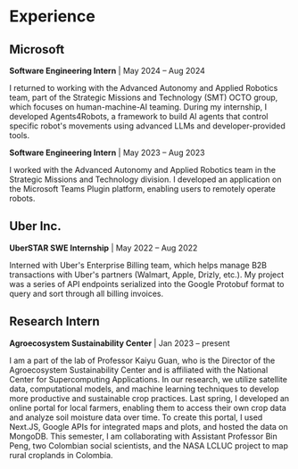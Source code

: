 # Experience

## Microsoft
**Software Engineering Intern** | May 2024 – Aug 2024

I returned to working with the Advanced Autonomy and Applied Robotics team, part of the Strategic Missions and Technology (SMT) OCTO group, which focuses on human-machine-AI teaming. During my internship, I developed Agents4Robots, a framework to build AI agents that control specific robot's movements using advanced LLMs and developer-provided tools.

**Software Engineering Intern** | May 2023 – Aug 2023

I worked with the Advanced Autonomy and Applied Robotics team in the Strategic Missions and Technology division. I developed an application on the Microsoft Teams Plugin platform, enabling users to remotely operate robots.

## Uber Inc.
**UberSTAR SWE Internship** | May 2022 – Aug 2022

Interned with Uber's Enterprise Billing team, which helps manage B2B transactions with Uber's partners (Walmart, Apple, Drizly, etc.). My project was a series of API endpoints serialized into the Google Protobuf format to query and sort through all billing invoices.

## Research Intern
**Agroecosystem Sustainability Center** | Jan 2023 – present

I am a part of the lab of Professor Kaiyu Guan, who is the Director of the Agroecosystem Sustainability Center and is affiliated with the National Center for Supercomputing Applications. In our research, we utilize satellite data, computational models, and machine learning techniques to develop more productive and sustainable crop practices. Last spring, I developed an online portal for local farmers, enabling them to access their own crop data and analyze soil moisture data over time. To create this portal, I used Next.JS, Google APIs for integrated maps and plots, and hosted the data on MongoDB. This semester, I am collaborating with Assistant Professor Bin Peng, two Colombian social scientists, and the NASA LCLUC project to map rural croplands in Colombia.
